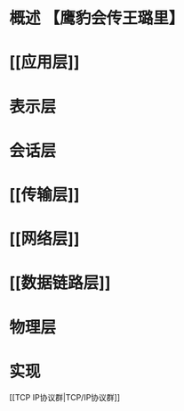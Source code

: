 # 概述 【鹰豹会传王璐里】

# [[应用层]] 
# 表示层
# 会话层
# [[传输层]] 

# [[网络层]] 

# [[数据链路层]] 
# 物理层
# 实现

[[TCP IP协议群|TCP/IP协议群]] 